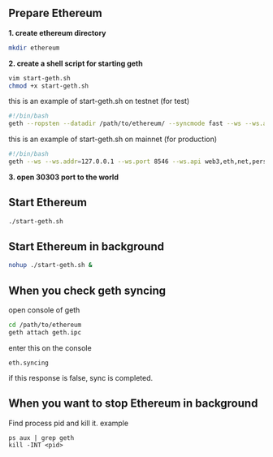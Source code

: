 ## Prepare Ethereum

**1. create ethereum directory**
```bash
mkdir ethereum
```

**2. create a shell script for starting geth**
```bash
vim start-geth.sh
chmod +x start-geth.sh
```

this is an example of start-geth.sh on testnet (for test)
```bash
#!/bin/bash
geth --ropsten --datadir /path/to/ethereum/ --syncmode fast --ws --ws.addr=127.0.0.1 --ws.port 8546 --ws.api web3,eth,net,personal --http.api personal,net,eth,web3 --allow-insecure-unlock
```

this is an example of start-geth.sh on mainnet (for production)
```bash
#!/bin/bash
geth --ws --ws.addr=127.0.0.1 --ws.port 8546 --ws.api web3,eth,net,personal --datadir /path/to/ethereum/ --http.api personal,net,eth,web3 --allow-insecure-unlock --syncmode fast
```

**3. open 30303 port to the world**

## Start Ethereum
```bash
./start-geth.sh
```
## Start Ethereum in background
```bash
nohup ./start-geth.sh &
```

## When you check geth syncing
open console of geth
```bash
cd /path/to/ethereum
geth attach geth.ipc
```
enter this on the console
```
eth.syncing
```
if this response is false, sync is completed.
## When you want to stop Ethereum in background
Find process pid and kill it.
example
```
ps aux | grep geth
kill -INT <pid>
```
